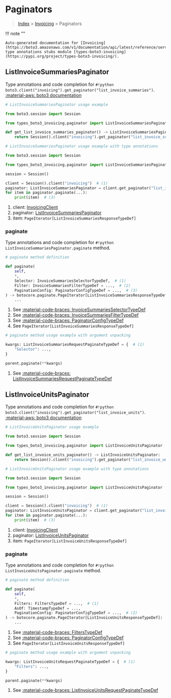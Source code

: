 # Paginators

> [Index](../README.md) > [Invoicing](./README.md) > Paginators

!!! note ""

    Auto-generated documentation for [Invoicing](https://boto3.amazonaws.com/v1/documentation/api/latest/reference/services/invoicing.html#invoicing)
    type annotations stubs module [types-boto3-invoicing](https://pypi.org/project/types-boto3-invoicing/).

## ListInvoiceSummariesPaginator

Type annotations and code completion for `#!python boto3.client("invoicing").get_paginator("list_invoice_summaries")`.
[:material-aws: boto3 documentation](https://boto3.amazonaws.com/v1/documentation/api/latest/reference/services/invoicing/paginator/ListInvoiceSummaries.html#Invoicing.Paginator.ListInvoiceSummaries)

```python
# ListInvoiceSummariesPaginator usage example

from boto3.session import Session

from types_boto3_invoicing.paginator import ListInvoiceSummariesPaginator

def get_list_invoice_summaries_paginator() -> ListInvoiceSummariesPaginator:
    return Session().client("invoicing").get_paginator("list_invoice_summaries")
```

```python
# ListInvoiceSummariesPaginator usage example with type annotations

from boto3.session import Session

from types_boto3_invoicing.paginator import ListInvoiceSummariesPaginator

session = Session()

client = Session().client("invoicing")  # (1)
paginator: ListInvoiceSummariesPaginator = client.get_paginator("list_invoice_summaries")  # (2)
for item in paginator.paginate(...):
    print(item)  # (3)
```

1. client: [InvoicingClient](./client.md)
2. paginator: [ListInvoiceSummariesPaginator](./paginators.md#listinvoicesummariespaginator)
3. item: `PageIterator[ListInvoiceSummariesResponseTypeDef]`


### paginate

Type annotations and code completion for `#!python ListInvoiceSummariesPaginator.paginate` method.

```python
# paginate method definition

def paginate(
    self,
    *,
    Selector: InvoiceSummariesSelectorTypeDef,  # (1)
    Filter: InvoiceSummariesFilterTypeDef = ...,  # (2)
    PaginationConfig: PaginatorConfigTypeDef = ...,  # (3)
) -> botocore.paginate.PageIterator[ListInvoiceSummariesResponseTypeDef]:  # (4)
    ...
```

1. See [:material-code-braces: InvoiceSummariesSelectorTypeDef](./type_defs.md#invoicesummariesselectortypedef)
2. See [:material-code-braces: InvoiceSummariesFilterTypeDef](./type_defs.md#invoicesummariesfiltertypedef)
3. See [:material-code-braces: PaginatorConfigTypeDef](./type_defs.md#paginatorconfigtypedef)
4. See `PageIterator[ListInvoiceSummariesResponseTypeDef]`


```python
# paginate method usage example with argument unpacking

kwargs: ListInvoiceSummariesRequestPaginateTypeDef = {  # (1)
    "Selector": ...,
}

parent.paginate(**kwargs)
```

1. See [:material-code-braces: ListInvoiceSummariesRequestPaginateTypeDef](./type_defs.md#listinvoicesummariesrequestpaginatetypedef)
## ListInvoiceUnitsPaginator

Type annotations and code completion for `#!python boto3.client("invoicing").get_paginator("list_invoice_units")`.
[:material-aws: boto3 documentation](https://boto3.amazonaws.com/v1/documentation/api/latest/reference/services/invoicing/paginator/ListInvoiceUnits.html#Invoicing.Paginator.ListInvoiceUnits)

```python
# ListInvoiceUnitsPaginator usage example

from boto3.session import Session

from types_boto3_invoicing.paginator import ListInvoiceUnitsPaginator

def get_list_invoice_units_paginator() -> ListInvoiceUnitsPaginator:
    return Session().client("invoicing").get_paginator("list_invoice_units")
```

```python
# ListInvoiceUnitsPaginator usage example with type annotations

from boto3.session import Session

from types_boto3_invoicing.paginator import ListInvoiceUnitsPaginator

session = Session()

client = Session().client("invoicing")  # (1)
paginator: ListInvoiceUnitsPaginator = client.get_paginator("list_invoice_units")  # (2)
for item in paginator.paginate(...):
    print(item)  # (3)
```

1. client: [InvoicingClient](./client.md)
2. paginator: [ListInvoiceUnitsPaginator](./paginators.md#listinvoiceunitspaginator)
3. item: `PageIterator[ListInvoiceUnitsResponseTypeDef]`


### paginate

Type annotations and code completion for `#!python ListInvoiceUnitsPaginator.paginate` method.

```python
# paginate method definition

def paginate(
    self,
    *,
    Filters: FiltersTypeDef = ...,  # (1)
    AsOf: TimestampTypeDef = ...,
    PaginationConfig: PaginatorConfigTypeDef = ...,  # (2)
) -> botocore.paginate.PageIterator[ListInvoiceUnitsResponseTypeDef]:  # (3)
    ...
```

1. See [:material-code-braces: FiltersTypeDef](./type_defs.md#filterstypedef)
2. See [:material-code-braces: PaginatorConfigTypeDef](./type_defs.md#paginatorconfigtypedef)
3. See `PageIterator[ListInvoiceUnitsResponseTypeDef]`


```python
# paginate method usage example with argument unpacking

kwargs: ListInvoiceUnitsRequestPaginateTypeDef = {  # (1)
    "Filters": ...,
}

parent.paginate(**kwargs)
```

1. See [:material-code-braces: ListInvoiceUnitsRequestPaginateTypeDef](./type_defs.md#listinvoiceunitsrequestpaginatetypedef)

